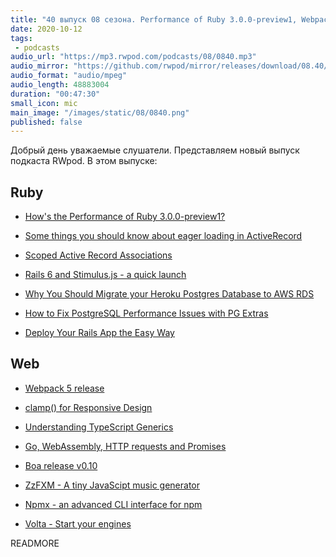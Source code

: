 ```yaml
---
title: "40 выпуск 08 сезона. Performance of Ruby 3.0.0-preview1, Webpack 5, Rails 6 and Stimulus.js, ZzFXM, Npmx, Volta и прочее"
date: 2020-10-12
tags:
 - podcasts
audio_url: "https://mp3.rwpod.com/podcasts/08/0840.mp3"
audio_mirror: "https://github.com/rwpod/mirror/releases/download/08.40/0840.mp3"
audio_format: "audio/mpeg"
audio_length: 48883004
duration: "00:47:30"
small_icon: mic
main_image: "/images/static/08/0840.png"
published: false
---
```


Добрый день уважаемые слушатели. Представляем новый выпуск подкаста RWpod. В этом выпуске:

## Ruby

 - [How's the Performance of Ruby 3.0.0-preview1?](https://www.fastruby.io/blog/rails/performance/ruby/hows-the-performance-of-ruby-3.0.0-preview1.html)
 - [Some things you should know about eager loading in ActiveRecord](https://lipanski.com/posts/activerecord-eager-loading)
 - [Scoped Active Record Associations](https://remimercier.com/scoped-active-record-associations/)
 - [Rails 6 and Stimulus.js - a quick launch](https://longliveruby.com/articles/rails-6-stimulus-js)


 - [Why You Should Migrate your Heroku Postgres Database to AWS RDS](https://pawelurbanek.com/heroku-postgres-aws-rds)
 - [How to Fix PostgreSQL Performance Issues with PG Extras](https://pawelurbanek.com/postgresql-fix-performance)
 - [Deploy Your Rails App the Easy Way](https://getkuby.io/)

## Web

 - [Webpack 5 release](https://webpack.js.org/blog/2020-10-10-webpack-5-release/)
 - [clamp() for Responsive Design](https://calebhearth.com/clamp-for-responsive-design)
 - [Understanding TypeScript Generics](https://www.smashingmagazine.com/2020/10/understanding-typescript-generics/)
 - [Go, WebAssembly, HTTP requests and Promises](https://withblue.ink/2020/10/03/go-webassembly-http-requests-and-promises.html)


 - [Boa release v0.10](https://boa-dev.github.io/2020/10/02/boa-release-10.html)
 - [ZzFXM - A tiny JavaScipt music generator](https://keithclark.co.uk/articles/zzfxm/)
 - [Npmx - an advanced CLI interface for npm](https://github.com/terminal-junkies/npmx)
 - [Volta - Start your engines](https://github.com/volta-cli/volta)

READMORE

